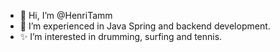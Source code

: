 - 👋 Hi, I’m @HenriTamm
- 👀 I’m experienced in Java Spring and backend development.
- ✨ I’m interested in drumming, surfing and tennis.
